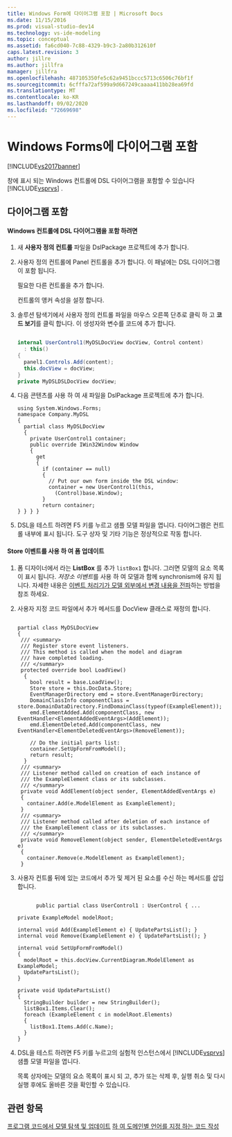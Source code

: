 ```yaml
---
title: Windows Form에 다이어그램 포함 | Microsoft Docs
ms.date: 11/15/2016
ms.prod: visual-studio-dev14
ms.technology: vs-ide-modeling
ms.topic: conceptual
ms.assetid: fa6cd040-7c88-4329-b9c3-2a80b312610f
caps.latest.revision: 3
author: jillre
ms.author: jillfra
manager: jillfra
ms.openlocfilehash: 487105350fe5c62a9451bccc5713c6506c76bf1f
ms.sourcegitcommit: 6cfffa72af599a9d667249caaaa411bb28ea69fd
ms.translationtype: MT
ms.contentlocale: ko-KR
ms.lasthandoff: 09/02/2020
ms.locfileid: "72669698"
---
```

# <a name="embedding-a-diagram-in-a-windows-form"></a>Windows Forms에 다이어그램 포함
[!INCLUDE[vs2017banner](../includes/vs2017banner.md)]

창에 표시 되는 Windows 컨트롤에 DSL 다이어그램을 포함할 수 있습니다 [!INCLUDE[vsprvs](../includes/vsprvs-md.md)] .

## <a name="embedding-a-diagram"></a>다이어그램 포함

#### <a name="to-embed-a-dsl-diagram-in-a-windows-control"></a>Windows 컨트롤에 DSL 다이어그램을 포함 하려면

1. 새 **사용자 정의 컨트롤** 파일을 DslPackage 프로젝트에 추가 합니다.

2. 사용자 정의 컨트롤에 Panel 컨트롤을 추가 합니다. 이 패널에는 DSL 다이어그램이 포함 됩니다.

     필요한 다른 컨트롤을 추가 합니다.

     컨트롤의 앵커 속성을 설정 합니다.

3. 솔루션 탐색기에서 사용자 정의 컨트롤 파일을 마우스 오른쪽 단추로 클릭 하 고 **코드 보기**를 클릭 합니다. 이 생성자와 변수를 코드에 추가 합니다.

    ```csharp

    internal UserControl1(MyDSLDocView docView, Control content)
      : this()
    {
      panel1.Controls.Add(content);
      this.docView = docView;
    }
    private MyDSLDSLDocView docView;

    ```

4. 다음 콘텐츠를 사용 하 여 새 파일을 DslPackage 프로젝트에 추가 합니다.

    ```
    using System.Windows.Forms;
    namespace Company.MyDSL
    {
      partial class MyDSLDocView
      {
        private UserControl1 container;
        public override IWin32Window Window
        {
          get
          {
            if (container == null)
            {
              // Put our own form inside the DSL window:
              container = new UserControl1(this,
                (Control)base.Window);
            }
            return container;
    } } } }

    ```

5. DSL을 테스트 하려면 F5 키를 누르고 샘플 모델 파일을 엽니다. 다이어그램은 컨트롤 내부에 표시 됩니다. 도구 상자 및 기타 기능은 정상적으로 작동 합니다.

#### <a name="updating-the-form-using-store-events"></a>Store 이벤트를 사용 하 여 폼 업데이트

1. 폼 디자이너에서 라는 **ListBox** 를 추가 `listBox1` 합니다. 그러면 모델의 요소 목록이 표시 됩니다. *저장소 이벤트*를 사용 하 여 모델과 함께 synchronism에 유지 됩니다. 자세한 내용은 [이벤트 처리기가 모델 외부에서 변경 내용을 전파](../modeling/event-handlers-propagate-changes-outside-the-model.md)하는 방법을 참조 하세요.

2. 사용자 지정 코드 파일에서 추가 메서드를 DocView 클래스로 재정의 합니다.

    ```

    partial class MyDSLDocView
    {
     /// <summary>
     /// Register store event listeners.
     /// This method is called when the model and diagram
     /// have completed loading.
     /// </summary>
     protected override bool LoadView()
      {
        bool result = base.LoadView();
        Store store = this.DocData.Store;
        EventManagerDirectory emd = store.EventManagerDirectory;
        DomainClassInfo componentClass = store.DomainDataDirectory.FindDomainClass(typeof(ExampleElement));
        emd.ElementAdded.Add(componentClass, new EventHandler<ElementAddedEventArgs>(AddElement));
        emd.ElementDeleted.Add(componentClass, new EventHandler<ElementDeletedEventArgs>(RemoveElement));

        // Do the initial parts list:
        container.SetUpFormFromModel();
        return result;
      }
     /// <summary>
     /// Listener method called on creation of each instance of
     /// the ExampleElement class or its subclasses.
     /// </summary>
     private void AddElement(object sender, ElementAddedEventArgs e)
     {
       container.Add(e.ModelElement as ExampleElement);
     }
     /// <summary>
     /// Listener method called after deletion of each instance of
     /// the ExampleElement class or its subclasses.
     /// </summary>
     private void RemoveElement(object sender, ElementDeletedEventArgs e)
     {
       container.Remove(e.ModelElement as ExampleElement);
     }

    ```

3. 사용자 컨트롤 뒤에 있는 코드에서 추가 및 제거 된 요소를 수신 하는 메서드를 삽입 합니다.

    ```

          public partial class UserControl1 : UserControl { ...

    private ExampleModel modelRoot;

    internal void Add(ExampleElement e) { UpdatePartsList(); }
    internal void Remove(ExampleElement e) { UpdatePartsList(); }

    internal void SetUpFormFromModel()
    {
      modelRoot = this.docView.CurrentDiagram.ModelElement as ExampleModel;
      UpdatePartsList();
    }

    private void UpdatePartsList()
    {
      StringBuilder builder = new StringBuilder();
      listBox1.Items.Clear();
      foreach (ExampleElement c in modelRoot.Elements)
      {
        listBox1.Items.Add(c.Name);
      }
    }

    ```

4. DSL을 테스트 하려면 F5 키를 누르고의 실험적 인스턴스에서 [!INCLUDE[vsprvs](../includes/vsprvs-md.md)] 샘플 모델 파일을 엽니다.

     목록 상자에는 모델의 요소 목록이 표시 되 고, 추가 또는 삭제 후, 실행 취소 및 다시 실행 후에도 올바른 것을 확인할 수 있습니다.

## <a name="see-also"></a>관련 항목
 [프로그램 코드에서 모델 탐색 및 업데이트](../modeling/navigating-and-updating-a-model-in-program-code.md) [하 여 도메인별 언어를 지정 하는 코드 작성](../modeling/writing-code-to-customise-a-domain-specific-language.md)
